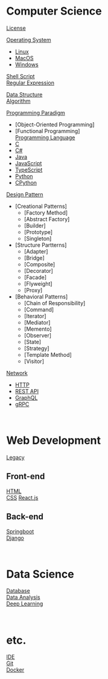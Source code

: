 # Computer Science

[License](https://github.com/choiyun9yu/ComputerScience/blob/main/License.md)

[Operating System](https://github.com/choiyun9yu/OperatingSystem/blob/main/README.md)

- [Linux](https://github.com/choiyun9yu/OperatingSystem/blob/main/Linux/README.md)
- [MacOS](https://github.com/choiyun9yu/OperatingSystem/blob/main/MacOS/README.md)
- [Windows](https://github.com/choiyun9yu/OperatingSystem/blob/main/Windows/README.md)

[Shell Script](https://github.com/choiyun9yu/OperatingSystem/blob/main/Linux/ShellScript.md)  
[Regular Expression](https://github.com/choiyun9yu/OperatingSystem/blob/main/%EC%A0%95%EA%B7%9C%ED%91%9C%ED%98%84%EC%8B%9D.md)

[Data Structure](https://github.com/choiyun9yu/ComputerScience/blob/main/DataStructure.md)  
[Algorithm](https://github.com/choiyun9yu/ComputerScience/blob/main/Algorithm.md)  

[Programming Paradigm](https://github.com/choiyun9yu/ComputerScience/blob/main/ProgrammingParadigm.md) 
- [Object-Oriented Programming]
- [Functional Programming]  
[Programming Language](https://github.com/choiyun9yu/ComputerScience/blob/main/ProgrammingLanguage.md)
- [C](https://github.com/choiyun9yu/C/blob/main)  
- [C#](https://github.com/choiyun9yu/Csharp/blob/main)
- [Java](https://github.com/choiyun9yu/Java/blob/main)
- [JavaScript](https://github.com/choiyun9yu/JavaScript/blob/main)
- [TypeScript](https://github.com/choiyun9yu/JavaScript/blob/main/TypeScript)
- [Python](https://github.com/choiyun9yu/Python/blob/main)
- [CPython](https://github.com/choiyun9yu/CPython/blob/main)

[Design Pattern](https://github.com/choiyun9yu/ComputerScience/tree/main/Design%20Pattern)
- [Creational Patterns]
  - [Factory Method]
  - [Abstract Factory]
  - [Builder]
  - [Prototype]
  - [Singleton]      
- [Structure Partterns]
  - [Adapter]
  - [Bridge]
  - [Composite]
  - [Decorator]
  - [Facade]
  - [Flyweight]
  - [Proxy] 
- [Behavioral Patterns]
  - [Chain of Responsibility]
  - [Command]
  - [Iterator]
  - [Mediator]
  - [Memento]
  - [Observer]
  - [State]
  - [Strategy]
  - [Template Method]
  - [Visitor]  

[Network](https://github.com/choiyun9yu/Network)  
- [HTTP](https://github.com/choiyun9yu/Network/blob/main/HTTP.md)
- [REST API](https://github.com/choiyun9yu/Network/blob/main/REST_API.md)
- [GraphQL](https://github.com/choiyun9yu/Network/blob/main/GraphQL.md)
- [gRPC](https://github.com/choiyun9yu/Network/blob/main/gRPC.md)

<br>

# Web Development
[Legacy](https://github.com/choiyun9yu/Legacy)

## Front-end
[HTML](https://github.com/choiyun9yu/CSS/HTML.md)  
[CSS](https://github.com/choiyun9yu/CSS)
[React.js](https://github.com/choiyun9yu/React/blob/main/React/README.md)

## Back-end
[Springboot](https://github.com/choiyun9yu/Springboot)  
[Django](https://github.com/choiyun9yu/Django)

<br>

# Data Science
[Database](https://github.com/choiyun9yu/Database)  
[Data Analysis](https://github.com/choiyun9yu/DataAnalysis)  
[Deep Learning](https://github.com/choiyun9yu/DeepLearning)

<br>

# etc.
[IDE](https://github.com/choiyun9yu/OperatingSystem/blob/main/IDE.md)  
[Git](https://github.com/choiyun9yu/OperatingSystem/blob/main/Git.md)  
[Docker](https://github.com/choiyun9yu/OperatingSystem/blob/main/Docker.md)
